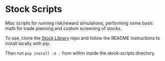 # Stock Scripts

Misc scripts for running risk/reward simulations, performing some basic math for trade planning and custom screening of stocks.

To use, clone the [Stock Library](https://github.com/adam-long-tech/stock-libraries) repo and follow the README instructions to install locally with pip.

Then run `pip install -e .` from within inside the stock-scripts directory.